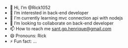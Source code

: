 - 👋 Hi, I’m @Rick1052
- 👀 I’m interested in back-end developer
- 🌱 I'm currently learning mvc connection api with nodejs
- 💞️ I’m looking to collaborate on back-end developer
- 📫 How to reach me sant.gp.henrique@gmail.com
- 😄 Pronouns: Rick
- ⚡ Fun fact: ...

<!---
Rick1052/Rick1052 is a ✨ special ✨ repository because its `README.md` (this file) appears on your GitHub profile.
You can click the Preview link to take a look at your changes.
--->
